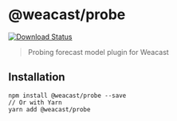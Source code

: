 # @weacast/probe

[![Download Status](https://img.shields.io/npm/dm/@weacast/probe.svg?style=flat-square)](https://www.npmjs.com/package/@weacast/probe)

> Probing forecast model plugin for Weacast

## Installation

```
npm install @weacast/probe --save
// Or with Yarn
yarn add @weacast/probe
```
